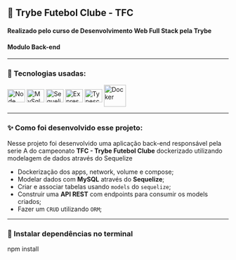 ## :pushpin: Trybe Futebol Clube - TFC
#### Realizado pelo curso de Desenvolvimento Web Full Stack pela Trybe
#### Modulo Back-end
------
### :rocket: Tecnologias usadas:
<div style="display: inline_block">
  <img align="center" alt="Node" height="30" width="40" src="https://icongr.am/devicon/nodejs-original.svg?size=128&color=currentColor">
  <img align="center" alt="MySql" height="30" width="40" src="https://icongr.am/devicon/mysql-original-wordmark.svg?size=128&color=currentColor">
  <img align="center" alt="Sequelize" height="30" width="40" src="https://icongr.am/devicon/sequelize-original.svg?size=128&color=currentColor">
  <img align="center" alt="Express" height="30" width="40" src="https://icongr.am/devicon/express-original.svg?size=128&color=currentColor">
  <img align="center" alt="Typescript" height="30" width="40" src="https://icongr.am/devicon/typescript-original.svg?size=128&color=currentColor">
  <img align="center" alt="Docker" height="50" width="50" src="https://cdn.jsdelivr.net/gh/devicons/devicon/icons/docker/docker-original-wordmark.svg">
</div>

-----------

### :sparkles: Como foi desenvolvido esse projeto:
Nesse projeto foi desenvolvido uma aplicação back-end responsável pela serie A do campeonato __TFC - Trybe Futebol Clube__ dockerizado utilizando modelagem de dados através do Sequelize

 - Dockerização dos apps, network, volume e compose;
 - Modelar dados com **MySQL** através do **Sequelize**;
 - Criar e associar tabelas usando `models` do `sequelize`;
 - Construir uma **API REST** com endpoints para consumir os models criados;
 - Fazer um `CRUD` utilizando `ORM`;

------------

### :wrench: Instalar dependências no terminal

npm install
